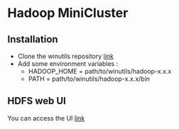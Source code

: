 # Hadoop MiniCluster

## Installation
* Clone the winutils repository [link](https://github.com/cdarlint/winutils)
* Add some environment variables :
    * HADOOP_HOME = path/to/winutils/hadoop-x.x.x 
    * PATH = path/to/winutils/hadoop-x.x.x/bin

## HDFS web UI
You can access the UI [link](http://127.0.0.1:50070)

